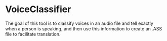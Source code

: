 # VoiceClassifier

The goal of this tool is to classify voices in an audio file and tell exactly when a person is speaking, and then use this information to create an .ASS file to facilitate translation.
